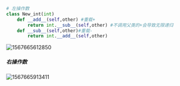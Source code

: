 ```python
# 左操作数
class New_int(int)
	def __add__(self,other) #重载+
    	return int.__sub__(self,other) #不调用父类的+会导致无限递归
    def __sub__(self,other)#重载-
    	return int.__add__(self,other)
```

![1567665612850](C:\Users\yx\Desktop\学习笔记\python3\1567665612850.png)

##### 右操作数

![1567665913411](C:\Users\yx\Desktop\学习笔记\python3\1567665913411.png)

